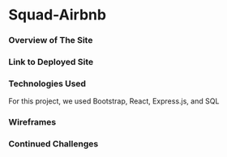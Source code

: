# Squad-Airbnb


### Overview of The Site



### Link to Deployed Site


### Technologies Used
For this project, we used Bootstrap, React, Express.js, and SQL

### Wireframes


### Continued Challenges


